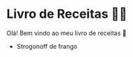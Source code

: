 # Livro de Receitas :woman_cook:

Olá! Bem vindo ao meu livro de receitas :clap:

- Strogonoff de frango
